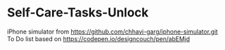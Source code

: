 # Self-Care-Tasks-Unlock

iPhone simulator from https://github.com/chhavi-garg/iphone-simulator.git 
To Do list based on https://codepen.io/designcouch/pen/abEMjd
